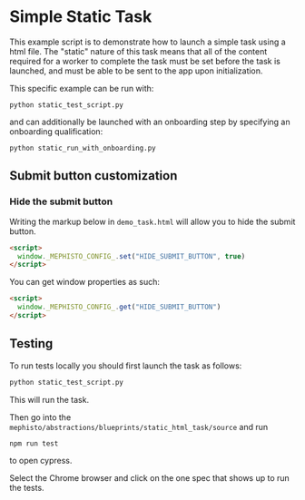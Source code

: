 <!---
  Copyright (c) Meta Platforms and its affiliates.
  This source code is licensed under the MIT license found in the
  LICENSE file in the root directory of this source tree.
-->

# Simple Static Task
This example script is to demonstrate how to launch a simple task using a html file. The "static" nature of this task means that all of the content required for a worker to complete the task must be set before the task is launched, and must be able to be sent to the app upon initialization.

This specific example can be run with:
```console
python static_test_script.py
```

and can additionally be launched with an onboarding step by specifying an onboarding qualification:

```console
python static_run_with_onboarding.py
```

## Submit button customization
### Hide the submit button 
Writing the markup below in `demo_task.html` will allow you to hide the submit button.

```html
<script>
  window._MEPHISTO_CONFIG_.set("HIDE_SUBMIT_BUTTON", true)
</script>
```

You can get window properties as such:
```html
<script>
  window._MEPHISTO_CONFIG_.get("HIDE_SUBMIT_BUTTON")
</script>
```


## Testing
To run tests locally you should first launch the task as follows:

```bash
python static_test_script.py
```
This will run the task.

Then go into the `mephisto/abstractions/blueprints/static_html_task/source` and run 
```console
npm run test
``` 
to open cypress.

Select the Chrome browser and click on the one spec that shows up to run the tests.
